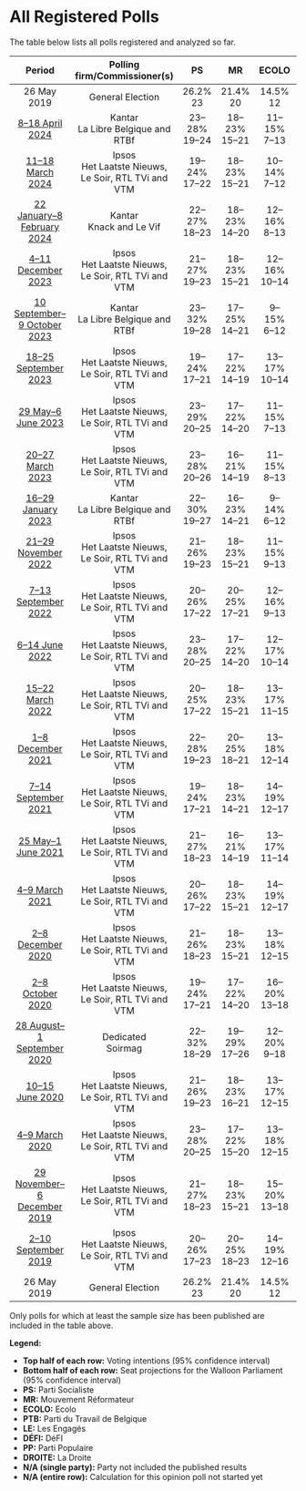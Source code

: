 # All Registered Polls

The table below lists all polls registered and analyzed so far.

| Period     | Polling firm/Commissioner(s) | PS | MR | ECOLO | PTB | LE | DÉFI | PP | DROITE |
|:----------:|:----------------------------:|:--:|:--:|:--:|:--:|:--:|:--:|:--:|:--:|
| 26 May 2019 | General Election | 26.2% <br> 23 | 21.4% <br> 20 | 14.5% <br> 12 | 13.7% <br> 10 | 11.0% <br> 10 | 4.1% <br> 0 | 3.7% <br> 0 | 0.2% <br> 0 |
| [8–18 April 2024](2024-04-18-Kantar.html) | Kantar <br> La Libre Belgique and RTBf | 23–28% <br> 19–24 | 18–23% <br> 15–21 | 11–15% <br> 7–13 | 14–18% <br> 10–16 | 12–16% <br> 10–14 | 3–6% <br> 0–2 | N/A <br> N/A | N/A <br> N/A |
| [11–18 March 2024](2024-03-18-Ipsos.html) | Ipsos <br> Het Laatste Nieuws, Le Soir, RTL TVi and VTM | 19–24% <br> 17–22 | 18–23% <br> 15–21 | 10–14% <br> 7–12 | 13–17% <br> 10–15 | 15–19% <br> 13–17 | 4–6% <br> 0–4 | N/A <br> N/A | N/A <br> N/A |
| [22 January–8 February 2024](2024-02-08-Kantar.html) | Kantar <br> Knack and Le Vif | 22–27% <br> 18–23 | 18–23% <br> 14–20 | 12–16% <br> 8–13 | 16–21% <br> 14–17 | 11–15% <br> 8–13 | 3–6% <br> 0 | N/A <br> N/A | N/A <br> N/A |
| [4–11 December 2023](2023-12-11-Ipsos.html) | Ipsos <br> Het Laatste Nieuws, Le Soir, RTL TVi and VTM | 21–27% <br> 19–23 | 18–23% <br> 15–21 | 12–16% <br> 10–14 | 12–16% <br> 9–14 | 12–16% <br> 10–14 | 3–5% <br> 0–1 | N/A <br> N/A | N/A <br> N/A |
| [10 September–9 October 2023](2023-10-09-Kantar.html) | Kantar <br> La Libre Belgique and RTBf | 23–32% <br> 19–28 | 17–25% <br> 14–21 | 9–15% <br> 6–12 | 16–23% <br> 12–20 | 8–14% <br> 5–11 | 3–7% <br> 0–4 | N/A <br> N/A | N/A <br> N/A |
| [18–25 September 2023](2023-09-25-Ipsos.html) | Ipsos <br> Het Laatste Nieuws, Le Soir, RTL TVi and VTM | 19–24% <br> 17–21 | 17–22% <br> 14–19 | 13–17% <br> 10–14 | 17–22% <br> 14–19 | 12–16% <br> 9–13 | 2–4% <br> 0 | N/A <br> N/A | N/A <br> N/A |
| [29 May–6 June 2023](2023-06-06-Ipsos.html) | Ipsos <br> Het Laatste Nieuws, Le Soir, RTL TVi and VTM | 23–29% <br> 20–25 | 17–22% <br> 14–20 | 11–15% <br> 7–13 | 17–21% <br> 14–19 | 9–12% <br> 6–11 | 3–5% <br> 0 | N/A <br> N/A | N/A <br> N/A |
| [20–27 March 2023](2023-03-27-Ipsos.html) | Ipsos <br> Het Laatste Nieuws, Le Soir, RTL TVi and VTM | 23–28% <br> 20–26 | 16–21% <br> 14–19 | 11–15% <br> 8–13 | 15–20% <br> 13–17 | 9–13% <br> 6–11 | 4–6% <br> 0–4 | N/A <br> N/A | N/A <br> N/A |
| [16–29 January 2023](2023-01-29-Kantar.html) | Kantar <br> La Libre Belgique and RTBf | 22–30% <br> 19–27 | 16–23% <br> 14–21 | 9–14% <br> 6–12 | 17–24% <br> 15–21 | 7–12% <br> 4–10 | 4–8% <br> 0–6 | N/A <br> N/A | N/A <br> N/A |
| [21–29 November 2022](2022-11-29-Ipsos.html) | Ipsos <br> Het Laatste Nieuws, Le Soir, RTL TVi and VTM | 21–26% <br> 19–23 | 18–23% <br> 15–21 | 11–15% <br> 9–13 | 16–20% <br> 14–18 | 7–11% <br> 5–9 | 4–7% <br> 0–5 | N/A <br> N/A | N/A <br> N/A |
| [7–13 September 2022](2022-09-13-Ipsos.html) | Ipsos <br> Het Laatste Nieuws, Le Soir, RTL TVi and VTM | 20–26% <br> 17–22 | 20–25% <br> 17–21 | 12–16% <br> 9–13 | 16–21% <br> 14–18 | 8–11% <br> 4–8 | 4–7% <br> 0–5 | N/A <br> N/A | N/A <br> N/A |
| [6–14 June 2022](2022-06-14-Ipsos.html) | Ipsos <br> Het Laatste Nieuws, Le Soir, RTL TVi and VTM | 23–28% <br> 20–25 | 17–22% <br> 14–20 | 12–17% <br> 10–14 | 17–22% <br> 15–19 | 7–11% <br> 4–9 | 3–6% <br> 0–2 | N/A <br> N/A | N/A <br> N/A |
| [15–22 March 2022](2022-03-22-Ipsos.html) | Ipsos <br> Het Laatste Nieuws, Le Soir, RTL TVi and VTM | 20–25% <br> 17–22 | 18–23% <br> 15–21 | 13–17% <br> 11–15 | 17–22% <br> 15–20 | 8–11% <br> 5–10 | 3–5% <br> 0 | N/A <br> N/A | N/A <br> N/A |
| [1–8 December 2021](2021-12-08-Ipsos.html) | Ipsos <br> Het Laatste Nieuws, Le Soir, RTL TVi and VTM | 22–28% <br> 19–23 | 20–25% <br> 18–21 | 13–18% <br> 12–14 | 16–21% <br> 15–17 | 6–10% <br> 3–7 | 3–6% <br> 0–1 | N/A <br> N/A | N/A <br> N/A |
| [7–14 September 2021](2021-09-14-Ipsos.html) | Ipsos <br> Het Laatste Nieuws, Le Soir, RTL TVi and VTM | 19–24% <br> 17–21 | 18–23% <br> 14–21 | 14–19% <br> 12–17 | 16–21% <br> 14–19 | 8–12% <br> 5–10 | 4–7% <br> 0–4 | N/A <br> N/A | N/A <br> N/A |
| [25 May–1 June 2021](2021-06-01-Ipsos.html) | Ipsos <br> Het Laatste Nieuws, Le Soir, RTL TVi and VTM | 21–27% <br> 18–23 | 16–21% <br> 14–19 | 13–17% <br> 11–14 | 17–22% <br> 14–18 | 9–13% <br> 6–11 | 4–7% <br> 0–4 | N/A <br> N/A | N/A <br> N/A |
| [4–9 March 2021](2021-03-09-Ipsos.html) | Ipsos <br> Het Laatste Nieuws, Le Soir, RTL TVi and VTM | 20–26% <br> 17–22 | 18–23% <br> 15–21 | 14–19% <br> 12–17 | 17–22% <br> 15–19 | 7–11% <br> 4–8 | 3–5% <br> 0–1 | N/A <br> N/A | N/A <br> N/A |
| [2–8 December 2020](2020-12-08-Ipsos.html) | Ipsos <br> Het Laatste Nieuws, Le Soir, RTL TVi and VTM | 21–26% <br> 18–23 | 18–23% <br> 15–21 | 13–18% <br> 12–15 | 15–20% <br> 12–17 | 9–12% <br> 6–11 | 3–5% <br> 0 | N/A <br> N/A | N/A <br> N/A |
| [2–8 October 2020](2020-10-08-Ipsos.html) | Ipsos <br> Het Laatste Nieuws, Le Soir, RTL TVi and VTM | 19–24% <br> 17–21 | 17–22% <br> 14–20 | 16–20% <br> 13–18 | 17–21% <br> 15–19 | 8–12% <br> 5–10 | 3–5% <br> 0 | N/A <br> N/A | N/A <br> N/A |
| [28 August–1 September 2020](2020-09-01-Dedicated.html) | Dedicated <br> Soirmag | 22–32% <br> 18–29 | 19–29% <br> 17–26 | 12–20% <br> 9–18 | 12–20% <br> 8–17 | 4–10% <br> 0–6 | 2–7% <br> 0–5 | 2–6% <br> 0–4 | N/A <br> N/A |
| [10–15 June 2020](2020-06-15-Ipsos.html) | Ipsos <br> Het Laatste Nieuws, Le Soir, RTL TVi and VTM | 21–26% <br> 19–23 | 18–23% <br> 16–21 | 13–17% <br> 12–15 | 16–21% <br> 15–19 | 7–10% <br> 4–7 | 4–6% <br> 0–4 | N/A <br> N/A | N/A <br> N/A |
| [4–9 March 2020](2020-03-09-Ipsos.html) | Ipsos <br> Het Laatste Nieuws, Le Soir, RTL TVi and VTM | 23–28% <br> 20–25 | 17–22% <br> 15–20 | 13–18% <br> 12–15 | 16–21% <br> 15–18 | 6–9% <br> 2–7 | 4–7% <br> 0–4 | N/A <br> N/A | N/A <br> N/A |
| [29 November–6 December 2019](2019-12-06-Ipsos.html) | Ipsos <br> Het Laatste Nieuws, Le Soir, RTL TVi and VTM | 21–27% <br> 18–23 | 18–23% <br> 15–21 | 15–20% <br> 13–18 | 14–19% <br> 10–17 | 7–11% <br> 4–9 | 4–6% <br> 0–4 | N/A <br> N/A | N/A <br> N/A |
| [2–10 September 2019](2019-09-10-Ipsos.html) | Ipsos <br> Het Laatste Nieuws, Le Soir, RTL TVi and VTM | 20–26% <br> 17–23 | 20–25% <br> 18–23 | 14–19% <br> 12–16 | 13–18% <br> 10–16 | 7–10% <br> 4–8 | 4–7% <br> 0–4 | N/A <br> N/A | N/A <br> N/A |
| 26 May 2019 | General Election | 26.2% <br> 23 | 21.4% <br> 20 | 14.5% <br> 12 | 13.7% <br> 10 | 11.0% <br> 10 | 4.1% <br> 0 | 3.7% <br> 0 | 0.2% <br> 0 |

Only polls for which at least the sample size has been published are included in the table above.

**Legend:**
+ **Top half of each row:** Voting intentions (95% confidence interval)
+ **Bottom half of each row:** Seat projections for the Walloon Parliament (95% confidence interval)
+ **PS:** Parti Socialiste
+ **MR:** Mouvement Réformateur
+ **ECOLO:** Ecolo
+ **PTB:** Parti du Travail de Belgique
+ **LE:** Les Engagés
+ **DÉFI:** DéFI
+ **PP:** Parti Populaire
+ **DROITE:** La Droite
+ **N/A (single party):** Party not included the published results
+ **N/A (entire row):** Calculation for this opinion poll not started yet

